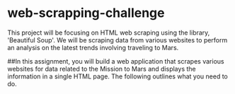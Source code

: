 # web-scrapping-challenge
This project will be focusing on HTML web scraping using the library, 'Beautiful Soup'. We will be scraping data from various websites to perform an analysis on the latest trends involving traveling to Mars.

##In this assignment, you will build a web application that scrapes various websites for data related to the Mission to Mars and displays the information in a single HTML page. The following outlines what you need to do.

